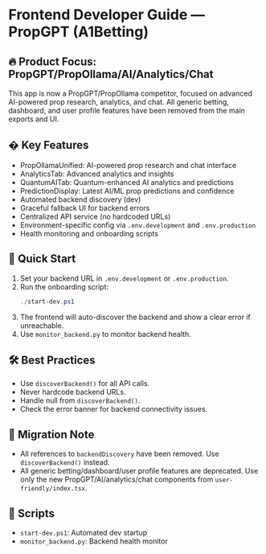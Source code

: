 # Frontend Developer Guide — PropGPT (A1Betting)

## 🔥 Product Focus: PropGPT/PropOllama/AI/Analytics/Chat

This app is now a PropGPT/PropOllama competitor, focused on advanced AI-powered prop research, analytics, and chat. All generic betting, dashboard, and user profile features have been removed from the main exports and UI.

## � Key Features

- PropOllamaUnified: AI-powered prop research and chat interface
- AnalyticsTab: Advanced analytics and insights
- QuantumAITab: Quantum-enhanced AI analytics and predictions
- PredictionDisplay: Latest AI/ML prop predictions and confidence
- Automated backend discovery (dev)
- Graceful fallback UI for backend errors
- Centralized API service (no hardcoded URLs)
- Environment-specific config via `.env.development` and `.env.production`
- Health monitoring and onboarding scripts

## 🚦 Quick Start

1. Set your backend URL in `.env.development` or `.env.production`.
2. Run the onboarding script:
   ```powershell
   ./start-dev.ps1
   ```
3. The frontend will auto-discover the backend and show a clear error if unreachable.
4. Use `monitor_backend.py` to monitor backend health.

## 🛠️ Best Practices

- Use `discoverBackend()` for all API calls.
- Never hardcode backend URLs.
- Handle null from `discoverBackend()`.
- Check the error banner for backend connectivity issues.

## 📝 Migration Note

- All references to `backendDiscovery` have been removed. Use `discoverBackend()` instead.
- All generic betting/dashboard/user profile features are deprecated. Use only the new PropGPT/AI/analytics/chat components from `user-friendly/index.tsx`.

## 📂 Scripts

- `start-dev.ps1`: Automated dev startup
- `monitor_backend.py`: Backend health monitor
